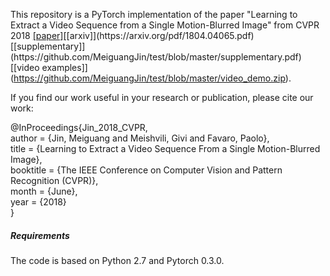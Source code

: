 This repository is a PyTorch implementation of the paper "Learning to Extract a Video Sequence from a Single Motion-Blurred Image" from CVPR 2018 [[paper]](http://openaccess.thecvf.com/content_cvpr_2018/papers/Jin_Learning_to_Extract_CVPR_2018_paper.pdf.)[[arxiv]](https://arxiv.org/pdf/1804.04065.pdf)[[supplementary]](https://github.com/MeiguangJin/test/blob/master/supplementary.pdf)[[video examples]](https://github.com/MeiguangJin/test/blob/master/video_demo.zip).

If you find our work useful in your research or publication, please cite our work:

@InProceedings{Jin_2018_CVPR,  
author = {Jin, Meiguang and Meishvili, Givi and Favaro, Paolo},  
title = {Learning to Extract a Video Sequence From a Single Motion-Blurred Image},  
booktitle = {The IEEE Conference on Computer Vision and Pattern Recognition (CVPR)},  
month = {June},  
year = {2018}  
}  
##### **Requirements**  
The code is based on Python 2.7 and Pytorch 0.3.0.

